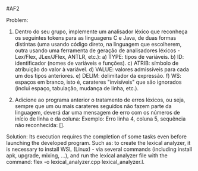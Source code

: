 #AF2

Problem:
1. Dentro do seu grupo, implemente um analisador léxico que reconheça os seguintes tokens para as linguagens C e Java,
 de duas formas distintas (uma usando código direto, na linguagem que escolherem, outra usando uma ferramenta de geração
  de analisadores léxicos - Lex/Flex, JLex/JFlex, ANTLR, etc.):
a) TYPE: tipos de variáveis.
b) ID: identificador (nomes de variáveis e funções).
c) ATRIB: símbolo de atribuição do valor à variável.
d) VALUE: valores admissíveis para cada um dos tipos anteriores.
e) DELIM: delimitador da expressão.
f) WS: espaços em branco, isto é, carateres "invisíveis" que são ignorados (inclui espaço, tabulação, mudança de linha,
 etc.).

2. Adicione ao programa anterior o tratamento de erros léxicos, ou seja, sempre que um ou mais carateres seguidos não
 fazem parte da linguagem, deverá dar uma mensagem de erro com os números de início de linha e da coluna:
Exemplo: Erro linha 4, coluna 5, sequência não reconhecida: [].

Solution:
Its execution requires the completion of some tasks even before launching the developed program. Such as: to create the
lexical analyzer, it is necessary to install WSL (Linux) - via several commands (including install apk, upgrade, mixing,
 ...), and run the lexical analyzer file with the command: flex -o lexical_analyzer.cpp lexical_analyzer.l.